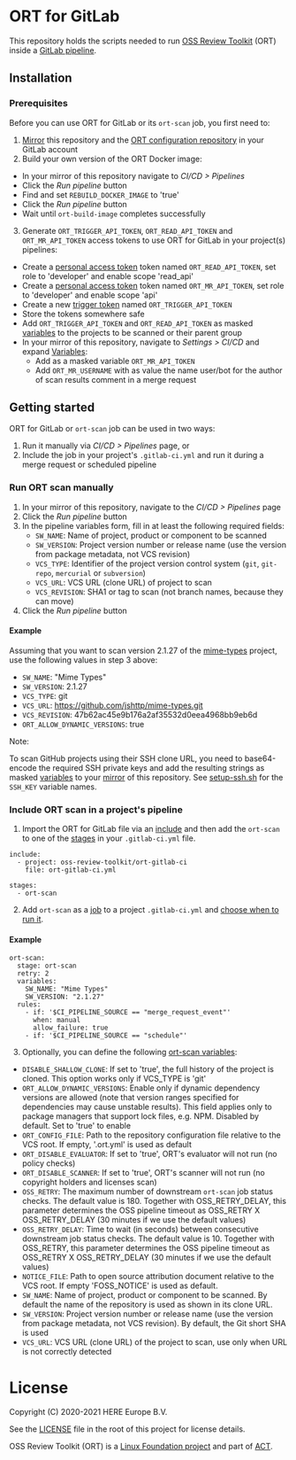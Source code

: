 # ORT for GitLab

This repository holds the scripts needed to run [OSS Review Toolkit][ort] (ORT) inside a [GitLab pipeline][gitlab-pipelines].

## Installation

### Prerequisites

Before you can use ORT for GitLab or its `ort-scan` job, you first need to:

1. [Mirror][gitlab-mirror] this repository and the [ORT configuration repository][ort-configuration-repo] in your GitLab account
2. Build your own version of the ORT Docker image:
  * In your mirror of this repository navigate to *CI/CD > Pipelines*
  * Click the *Run pipeline* button
  * Find and set `REBUILD_DOCKER_IMAGE` to 'true'
  * Click the *Run pipeline* button
  * Wait until `ort-build-image` completes successfully
3. Generate `ORT_TRIGGER_API_TOKEN`,  `ORT_READ_API_TOKEN` and `ORT_MR_API_TOKEN` access tokens to use ORT for GitLab in your project(s) pipelines:
  * Create a [personal access token][gitlab-personal-access-tokens] token named `ORT_READ_API_TOKEN`, set role to 'developer' and enable scope 'read_api'
  * Create a [personal access token][gitlab-personal-access-tokens] token named `ORT_MR_API_TOKEN`, set role to 'developer' and enable scope 'api'
  * Create a new [trigger token][gitlab-trigger-token] named `ORT_TRIGGER_API_TOKEN`
  * Store the tokens somewhere safe
  * Add `ORT_TRIGGER_API_TOKEN` and `ORT_READ_API_TOKEN` as masked [variables][gitlab-variables] to the projects to be scanned or their parent group
  * In your mirror of this repository, navigate to *Settings > CI/CD* and expand [Variables][gitlab-variables]:
    * Add as a masked variable `ORT_MR_API_TOKEN` 
    * Add `ORT_MR_USERNAME` with as value the name user/bot for the author of scan results comment in a merge request

## Getting started

ORT for GitLab or `ort-scan` job can be used in two ways:

1. Run it manually via *CI/CD > Pipelines* page, or
2. Include the job in your project's `.gitlab-ci.yml` and run it during a merge request or scheduled pipeline

### Run ORT scan manually

1. In your mirror of this repository, navigate to the *CI/CD > Pipelines* page
2. Click the *Run pipeline* button
3. In the pipeline variables form, fill in at least the following required fields:
   - `SW_NAME`: Name of project, product or component to be scanned
   - `SW_VERSION`: Project version number or release name (use the version from package metadata, not VCS revision)
   - `VCS_TYPE`: Identifier of the project version control system (`git`, `git-repo`, `mercurial` or `subversion`)
   - `VCS_URL`: VCS URL (clone URL) of project to scan
   - `VCS_REVISION`: SHA1 or tag to scan (not branch names, because they can move)
4. Click the *Run pipeline* button

#### Example

Assuming that you want to scan version 2.1.27 of the [mime-types][mime-types] project, use the following values in step 3 above:

- `SW_NAME`: "Mime Types"
- `SW_VERSION`: 2.1.27
- `VCS_TYPE`: git
- `VCS_URL`: https://github.com/jshttp/mime-types.git
- `VCS_REVISION`: 47b62ac45e9b176a2af35532d0eea4968bb9eb6d
- `ORT_ALLOW_DYNAMIC_VERSIONS`: true

Note:

To scan GitHub projects using their SSH clone URL, you need to base64-encode the required SSH private keys and add the resulting strings as masked [variables][gitlab-variables] to your [mirror][gitlab-mirror] of this repository. See [setup-ssh.sh](./scripts/setup-ssh.sh) for the `SSH_KEY` variable names.

### Include ORT scan in a project's pipeline
1. Import the ORT for GitLab file via an [include][gitlab-include] and then add the `ort-scan` to one of the [stages][gitlab-stages] in your `.gitlab-ci.yml` file.

```
include:
  - project: oss-review-toolkit/ort-gitlab-ci
    file: ort-gitlab-ci.yml

stages:
  - ort-scan
```

2. Add `ort-scan` as a [job][gitlab-job] to a project `.gitlab-ci.yml` and [choose when to run it][gitlab-job-control].

#### Example

```
ort-scan:
  stage: ort-scan
  retry: 2
  variables:
    SW_NAME: "Mime Types"
    SW_VERSION: "2.1.27"
  rules:
    - if: '$CI_PIPELINE_SOURCE == "merge_request_event"'
      when: manual
      allow_failure: true
    - if: '$CI_PIPELINE_SOURCE == "schedule"'
```

3. Optionally, you can define the following [ort-scan variables][gitlab-variables]:

- `DISABLE_SHALLOW_CLONE`: If set to 'true', the full history of the project is cloned. This option works only if VCS_TYPE is 'git'
- `ORT_ALLOW_DYNAMIC_VERSIONS`: Enable only if dynamic dependency versions are allowed (note that version ranges specified for dependencies may cause unstable results). This field applies only to package managers that support lock files, e.g. NPM. Disabled by default. Set to 'true' to enable
- `ORT_CONFIG_FILE`: Path to the repository configuration file relative to the VCS root. If empty, '.ort.yml' is used as default
- `ORT_DISABLE_EVALUATOR`: If set to 'true', ORT's evaluator will not run (no policy checks)
- `ORT_DISABLE_SCANNER`: If set to 'true', ORT's scanner will not run (no copyright holders and licenses scan)
- `OSS_RETRY`: The maximum number of downstream `ort-scan` job status checks. The default value is 180. Together with OSS_RETRY_DELAY, this parameter determines the OSS pipeline timeout as OSS_RETRY X OSS_RETRY_DELAY (30 minutes if we use the default values)
- `OSS_RETRY_DELAY`: Time to wait (in seconds) between consecutive downstream job status checks. The default value is 10. Together with OSS_RETRY, this parameter determines the OSS pipeline timeout as OSS_RETRY X OSS_RETRY_DELAY (30 minutes if we use the default values)
- `NOTICE_FILE`: Path to open source attribution document relative to the VCS root. If empty 'FOSS_NOTICE' is used as default.
- `SW_NAME`: Name of project, product or component to be scanned. By default the name of the repository is used as shown in its clone URL.
- `SW_VERSION`: Project version number or release name (use the version from package metadata, not VCS revision). By default, the Git short SHA is used
- `VCS_URL`: VCS URL (clone URL) of the project to scan, use only when URL is not correctly detected

# License

Copyright (C) 2020-2021 HERE Europe B.V.

See the [LICENSE](./LICENSE) file in the root of this project for license details.

OSS Review Toolkit (ORT) is a [Linux Foundation project](https://www.linuxfoundation.org) and part of [ACT](https://automatecompliance.org/).

[gitlab-include]: https://docs.gitlab.com/ee/ci/yaml/#include
[gitlab-job]: https://docs.gitlab.com/ee/ci/jobs
[gitlab-job-control]: https://docs.gitlab.com/ee/ci/jobs/job_control.html
[gitlab-mirror]: https://docs.gitlab.com/ee/user/project/repository/mirror
[gitlab-personal-access-tokens]: https://docs.gitlab.com/ee/user/profile/personal_access_tokens.html
[gitlab-pipelines]: https://docs.gitlab.com/ee/ci/pipelines/
[gitlab-project-access-tokens]: https://docs.gitlab.com/ee/user/project/settings/project_access_tokens.html#creating-a-project-access-token
[gitlab-stages]: https://docs.gitlab.com/ee/ci/yaml/#stages
[gitlab-trigger-token]: https://docs.gitlab.com/ee/ci/triggers/#adding-a-new-trigger
[gitlab-variables]: https://docs.gitlab.com/ee/ci/variables/#create-a-custom-variable-in-the-ui
[mime-types]: https://github.com/jshttp/mime-types.git
[ort]: https://github.com/oss-review-toolkit/ort
[ort-configuration-repo]: https://gitlab.com/tsteenbe/ort-configuration
